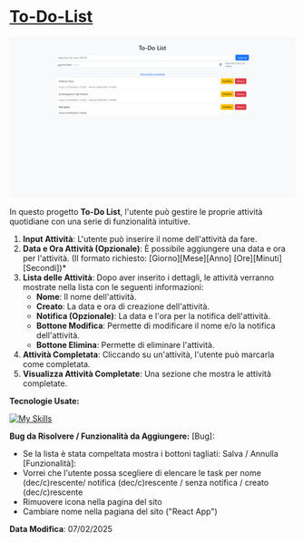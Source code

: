# [To-Do-List]()
![Screenshot del Progetto](/public/exemple.png)

In questo progetto **To-Do List**, l'utente può gestire le proprie attività quotidiane con una serie di funzionalità intuitive.

1. **Input Attività**: L'utente può inserire il nome dell'attività da fare.
2. **Data e Ora Attività (Opzionale)**: È possibile aggiungere una data e ora per l'attività.
   (Il formato richiesto: [Giorno][Mese][Anno] [Ore][Minuti][Secondi])*
4. **Lista delle Attività**: Dopo aver inserito i dettagli, le attività verranno mostrate nella lista con le seguenti informazioni:
   - **Nome**: Il nome dell'attività.
   - **Creato**: La data e ora di creazione dell'attività.
   - **Notifica (Opzionale)**: La data e l'ora per la notifica dell'attività.
   - **Bottone Modifica**: Permette di modificare il nome e/o la notifica dell'attività.
   - **Bottone Elimina**: Permette di eliminare l'attività.
5. **Attività Completata**: Cliccando su un'attività, l'utente può marcarla come completata.
6. **Visualizza Attività Completate**: Una sezione che mostra le attività completate.

**Tecnologie Usate:**

[![My Skills](https://skillicons.dev/icons?i=js,css,react,bootstrap,git)]()

**Bug da Risolvere / Funzionalità da Aggiungere:** 
[Bug]: 
- Se la lista è stata compeltata mostra i bottoni tagliati: Salva / Annulla
[Funzionalità]: 
- Vorrei che l'utente possa scegliere di elencare le task per nome (dec/c)rescente/ notifica (dec/c)rescente / senza notifica / creato (dec/c)rescente
- Rimuovere icona nella pagina del sito
- Cambiare nome nella pagiana del sito ("React App")

**Data Modifica**: 07/02/2025
